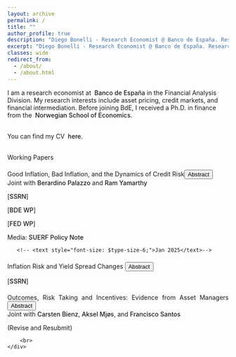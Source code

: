 ```yaml
---
layout: archive
permalink: /
title: ""
author_profile: true
description: "Diego Bonelli - Research Economist @ Banco de España. Research interests: asset pricing, intermediation, market microstructure."
excerpt: "Diego Bonelli - Research Economist @ Banco de España. Research interests: asset pricing, intermediation, market microstructure."
classes: wide
redirect_from: 
  - /about/
  - /about.html
---
```

<html lang="en">
<head>
<meta charset="UTF-8">
<meta name="viewport" content="width=device-width, initial-scale=1.0">
<meta http-equiv="X-UA-Compatible" content="ie=edge">
<meta name="description" content="Diego Bonelli - Research Economist @ Banco de España. Research interests: asset pricing, intermediation, market microstructure.">
<meta name="keywords" content="Diego Bonelli, Finance, PhD, Banco de Espana, NHH, asset pricing, intermediation, market microstructure">
<meta name="author" content="Diego Bonelli">
<link rel="canonical" href="https://diegobonelli.github.io/">

<!-- Open Graph Tags -->
<meta property="og:description" content="Diego Bonelli - Research Economist @ Banco de España. Research interests: asset pricing, intermediation, market microstructure.">
<meta property="og:type" content="profile">
<meta property="og:url" content="https://diegobonelli.github.io/">
<meta property="og:image" content="https://diegobonelli.github.io/images/profiledb.png"> <!-- Include a relevant image URL -->

<!-- Twitter Card Tags -->
<meta name="twitter:card" content="summary">
<meta name="twitter:description" content="Diego Bonelli - Research Economist @ Banco de España. Research interests: asset pricing, intermediation, market microstructure.">
<meta name="twitter:url" content="https://diegobonelli.github.io/">

<!-- Schema.org Markup -->
<script type="application/ld+json">
{
  "@context": "http://schema.org",
  "@type": "Person",
  "name": "Diego Bonelli",
  "jobTitle": "Research Economist",
  "affiliation": {
    "@type": "Organization",
    "name": "Banco de España"
  },
  "url": "https://diegobonelli.github.io/",
  "sameAs": [
    "https://github.com/diegobonelli",
    "https://www.linkedin.com/in/diego-bonelli",
    "https://diegobonelli.github.io/files/CV.pdf"
  ]
}
</script>
</head>
 <!-- <titlecolor id="about">About Me</titlecolor><br><br>-->
<normal>
I am a research economist at  <linkcolor style="margin-left: 0.25em;font-weight: 450" onclick="window.location.href='https://www.bde.es/';">Banco de España</linkcolor>  in the Financial Analysis Division. My research interests include asset pricing, credit markets, and financial intermediation. Before joining BdE, I received a Ph.D. in finance from the 
 <linkcolor style="margin-left: 0.25em;font-weight: 450" onclick="window.location.href='https://www.nhh.no/en/departments/finance/';">Norwegian School of Economics</linkcolor>.<br><br>

 You can find my CV <linkcolor style="margin-left: 0.25em;font-weight: 450" onclick="window.location.href='https://diegobonelli.github.io/files/CV.pdf';">here</linkcolor>.
  </normal><br><br>



<titlecolor id="research" style="margin-top: 20px;">Working Papers</titlecolor><br>

<div style="text-align: justify; margin-bottom: 20px;margin-top: 20px;">
    <div>
       <linkcolor 
       onclick="window.location.href='files/GIBI.pdf';">
       Good Inflation, Bad Inflation, and the Dynamics of Credit Risk</linkcolor><button onclick="toggleAbstract('abstract2')" id="abstractButton2" class="custom-button small">Abstract</button><br>
        <text style="font-size: $type-size-6;">Joint with 
        <linkcolor style="margin-left: 0; font-weight: 450" onclick="window.location.href='https://sites.google.com/view/berardinopalazzo/home';"> Berardino Palazzo</linkcolor> and 
        <linkcolor style="margin-left: 0; font-weight: 450" onclick="window.location.href='https://ramsyamarthy.wixsite.com/home';"> Ram Yamarthy</linkcolor><br>


   <text style="font-size: $type-size-5;"> [<linkcolor style="margin-left: 0; font-weight: 450" onclick="window.location.href='https://papers.ssrn.com/sol3/papers.cfm?abstract_id=4798269';">SSRN</linkcolor>]</text>

   <text style="font-size: $type-size-5;"> [<linkcolor style="margin-left: 0; font-weight: 450" onclick="window.location.href='https://www.bde.es/wbe/es/publicaciones/analisis-economico-investigacion/documentos-trabajo/good-inflation-bad-inflation-implications-for-risky-asset-prices.html';">BDE WP</linkcolor>]</text>


   <text style="font-size: $type-size-5;"> [<linkcolor style="margin-left: 0; font-weight: 450" onclick="window.location.href='https://www.federalreserve.gov/econres/feds/good-inflation-bad-inflation-implications-for-risky-asset-prices.htm';">FED WP</linkcolor>]</text><br>

   <text style="font-size: $type-size-5;"> Media: <linkcolor style="margin-left: 0; font-weight: 450" onclick="window.location.href='https://www.suerf.org/publications/suerf-policy-notes-and-briefs/good-inflation-bad-inflation-and-the-dynamics-of-credit-risk/';"> SUERF Policy Note</linkcolor></text>

       <!-- <text style="font-size: $type-size-6;">Jan 2025</text>-->
    
</div>
</div>
<div id="abstract2" style="display: none; margin-bottom: 20px;">
    <text>
We study how changes in expected inflation affect firm-level credit spreads, and uncover evidence of a time-varying inflation sensitivity. In times of “good inflation,” when
inflation news is perceived by investors to be positively correlated with real economic growth, movements in expected inflation substantially reduce corporate credit spreads.
Meanwhile in times of “bad inflation,” these effects are attenuated and the opposite can take place. These dynamics are driven by movements in credit risk premia and naturally arise in an equilibrium asset pricing model with a time-varying inflationgrowth covariance and persistent macroeconomic expectations.       </text>
</div>
<div style="text-align: justify; margin-bottom: 20px; margin-top: 20px;">
    <div>
        <linkcolor        onclick="window.location.href='files/IRYSC.pdf';">Inflation Risk and Yield Spread Changes</linkcolor>
        <button onclick="toggleAbstract('abstract0')" id="abstractButton0" class="custom-button small">Abstract</button><br>

   <text style="font-size: $type-size-5;"> [<linkcolor style="margin-left: 0; font-weight: 450" onclick="window.location.href='https://papers.ssrn.com/sol3/papers.cfm?abstract_id=4299512';">SSRN</linkcolor>]</text>
         <!--<text style="font-size: $type-size-6;">Jan 2025</text>-->
    </div>
</div>
<div id="abstract0" style="display: none; margin-bottom: 20px;">
    <text>
Inflation risk explains a significant share of the systematic variation in yield spread changes beyond credit factors and intermediation frictions. Movements in expected inflation directly affect the real value of debt and, consequently, bond prices. I show that shocks to inflation expectations, volatility, and cyclicality—derived from inflation swap prices—are important determinants of yield spread movements. Loading patterns become more pronounced with higher ex-ante default risk and cash-flow flexibility but weaken with refinancing intensity. To rationalize the findings, I show that the same patterns emerge in a model of debt rollover risk with stochastic inflation and sticky cash flows.    </text>
</div>



<div style="text-align: justify; margin-bottom: 20px;margin-top: 20px;">
    <div>
       <linkcolor onclick="window.location.href='files/NorwayIncentives.pdf';"> Outcomes, Risk Taking and Incentives: Evidence from Asset Managers</linkcolor>
       <button onclick="toggleAbstract('abstract5')" id="abstractButton5" class="custom-button small">Abstract</button><br>
        <text style="font-size: $type-size-6;">Joint with 
    <linkcolor style="margin-left: 0; font-weight: 450" onclick="window.location.href='https://www.nhh.no/en/employees/faculty/carsten-gero-bienz/';"> Carsten Bienz</linkcolor>,
    <linkcolor style="margin-left: 0; font-weight: 450" onclick="window.location.href='https://www.nhh.no/en/employees/faculty/aksel-mjos/';"> Aksel Mjøs</linkcolor>, and
    <linkcolor style="margin-left: 0; font-weight: 450" onclick="window.location.href='https://www.nhh.no/en/employees/faculty/francisco-santos/';"> Francisco Santos</linkcolor>

</text><text style="color: $primary-color;">(Revise and Resubmit)</text>               

        <br>
    </div>
</div>
<div id="abstract5" style="display: none; margin-bottom: 20px;">
    <text>
We study incentive contracts used by asset management firms in Norway, focusing on how bonus structures impact performance. The incentive contracts in our sample are heterogeneous, with firms using both quantitative and qualitative targets. We find that higher potential bonuses tied to quantitative targets, such as the information ratio (IR), lead to better year-end IRs. In contrast, placing more weight on qualitative goals tends to reduce IR. Additionally, fund managers at risk of missing mid-year bonus thresholds actively try to boost returns, but these efforts often backfire, resulting in worse overall performance and a lower IR.
</text>
</div>
<br>

 <!-- 
<titlecolor id="research  margin-top: 20px;">Work in Progress</titlecolor>
<div style="text-align: justify; margin-bottom: 20px;margin-top: 20px;">
    <div>
       <linkcolor>Momentum Spillovers in Corporate Bonds</linkcolor>
       <button onclick="toggleAbstract('abstract4')" id="abstractButton4" class="custom-button small">Abstract</button><br>
        <text style="font-size: $type-size-6;">Joint with Katsiaryna Falkovich and Nils Friewald</text>  <br>
    </div>
</div>
<div id="abstract4" style="display: none; margin-bottom: 20px;">
    <text>
Connected firms in the stock market respond to common information with a lag, leading to momentum spillovers. While this effect had been significantly reduced in the stock market, we still find strong cross-asset momentum spillovers among corporate bonds. A strategy that buys bonds whose peers had high stock returns last month and sells bonds with underperforming peers generates an excess return of 38 basis points. Consistent with delayed response due to trading frictions, we find that momentum spillovers are larger for bonds characterized by higher search frictions, particularly those intermediated by dealers at the periphery of the dealer network.
        </text>
</div>
-->


<script>
function toggleAbstract(id) {
    var abstractDiv = document.getElementById(id);
    var button = document.getElementById("abstractButton" + id.slice(-1));
    if (abstractDiv.style.display === "none") {
        abstractDiv.style.display = "block";
        button.innerText = "Hide Abstract";
    } else {
        abstractDiv.style.display = "none";
        button.innerText = "Abstract";
    }
}
</script>
